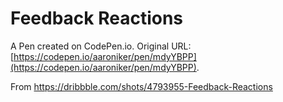 # Feedback Reactions

A Pen created on CodePen.io. Original URL: [https://codepen.io/aaroniker/pen/mdyYBPP](https://codepen.io/aaroniker/pen/mdyYBPP).

From https://dribbble.com/shots/4793955-Feedback-Reactions